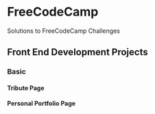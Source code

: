 # FreeCodeCamp #
Solutions to FreeCodeCamp Challenges

## Front End Development Projects ##

### Basic ###

#### Tribute Page ####

#### Personal Portfolio Page ####
